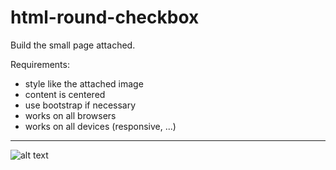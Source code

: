 # html-round-checkbox

Build the small page attached.

Requirements:
* style like the attached image
* content is centered
* use bootstrap if necessary
* works on all browsers
* works on all devices (responsive, ...)
-------------------------------------------------------

![alt text](https://raw.githubusercontent.com/TigerDevloper/html-round-checkbox/master/feedback.PNG)
